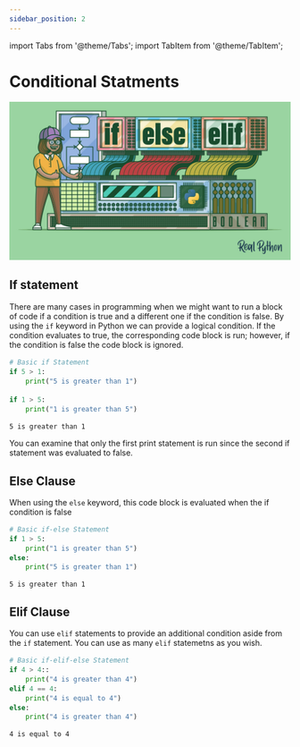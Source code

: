 ```yaml
---
sidebar_position: 2
---
```


import Tabs from '@theme/Tabs';
import TabItem from '@theme/TabItem';

# Conditional Statments

![Conditional Statements](/img/if-statement.jpg)

## If statement

There are many cases in programming when we might want to run a block of code if a condition is true and a different one if the condition is false. By using the `if` keyword in Python we can provide a logical condition. If the condition evaluates to true, the corresponding code block is run; however, if the condition is false the code block is ignored.

<Tabs>
<TabItem value="Code" label="Code" default>

```python
# Basic if Statement
if 5 > 1:
    print("5 is greater than 1")

if 1 > 5:
    print("1 is greater than 5")
```

</TabItem>

<TabItem value="Output" label="Output">

```
5 is greater than 1
```

</TabItem>
</Tabs>

You can examine that only the first print statement is run since the second if statement was evaluated to false.

## Else Clause

When using the `else` keyword, this code block is evaluated when the if condition is false

<Tabs>
<TabItem value="Code" label="Code" default>

```python
# Basic if-else Statement
if 1 > 5:
    print("1 is greater than 5")
else:
    print("5 is greater than 1")

```

</TabItem>

<TabItem value="Output" label="Output">

```
5 is greater than 1
```

</TabItem>
</Tabs>

## Elif Clause

You can use `elif` statements to provide an additional condition aside from the `if` statement. You can use as many `elif` statemetns as you wish.

<Tabs>
<TabItem value="Code" label="Code" default>

```python
# Basic if-elif-else Statement
if 4 > 4::
    print("4 is greater than 4")
elif 4 == 4:
    print("4 is equal to 4")
else:
    print("4 is greater than 4")
```

</TabItem>

<TabItem value="Output" label="Output">

```
4 is equal to 4
```

</TabItem>
</Tabs>
